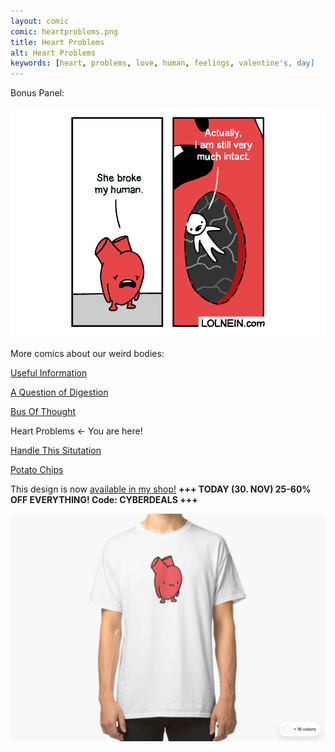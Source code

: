 ```yaml
---
layout: comic
comic: heartproblems.png
title: Heart Problems
alt: Heart Problems
keywords: [heart, problems, love, human, feelings, valentine's, day]
---
```


Bonus Panel:

![Heart Problems Bonus Panel](/images/heartproblems_bonus.png)


More comics about our weird bodies:

[Useful Information](https://lolnein.com/2017/07/18/usefulinformation/)

[A Question of Digestion](https://lolnein.com/2019/09/10/aquestionofdigestion/)

[Bus Of Thought](https://lolnein.com/2019/09/05/busofthought/)

Heart Problems <- You are here!

[Handle This Situtation](https://lolnein.com/2019/04/25/handlethissituation/)

[Potato Chips](https://lolnein.com/2017/06/21/potatochips/)


This design is now [available in my shop!](https://www.redbubble.com/people/LOLNEIN/shop) __+++ TODAY (30. NOV) 25-60% OFF EVERYTHING! Code: CYBERDEALS +++__


 


[![Heart Problems Shirt](/images/heartproblems_shirt.png)](https://www.redbubble.com/people/LOLNEIN/shop)